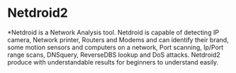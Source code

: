 # Netdroid2
*Netdroid is a Network Analysis tool. Netdroid is capable of detecting IP camera, Network printer, Routers and Modems and can identify their brand, some motion sensors and computers on a network, Port scanning, Ip/Port range scans, DNSquery, ReverseDBS lookup and DoS attacks. Netdroid2 produce with understandable results for beginners to understand easily.

